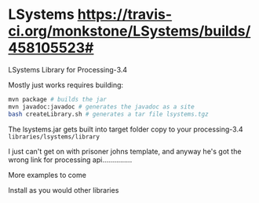 # LSystems https://travis-ci.org/monkstone/LSystems/builds/458105523#

LSystems Library for Processing-3.4

Mostly just works requires building:

```bash
mvn package # builds the jar
mvn javadoc:javadoc # generates the javadoc as a site
bash createLibrary.sh # generates a tar file lsystems.tgz
```

The lsystems.jar gets built into target folder copy to your processing-3.4 `libraries/lsystems/library`

I just can't get on with prisoner johns template, and anyway he's got the wrong link for processing api...............

More examples to come

Install as you would other libraries
